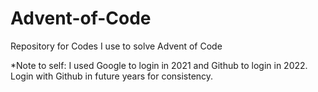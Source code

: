 # Advent-of-Code
Repository for Codes I use to solve Advent of Code

*Note to self: I used Google to login in 2021 and Github to login in 2022. Login with Github in future years for consistency.
